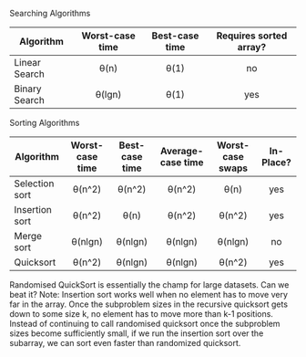 Searching Algorithms

| Algorithm     | Worst-case time   | Best-case  time  | Requires sorted array?|
| ------------- |:-------------:| :-----------:|:--------------:|
| Linear Search | θ(n)          | θ(1)         | no             |
| Binary Search | θ(lgn)        | θ(1)         | yes            |



Sorting Algorithms

| Algorithm     | Worst-case time   | Best-case time   | Average-case time|Worst-case swaps| In-Place?|
| ------------- |:-------------:| :-----------:|:--------------:|:--------------:|:--------------:|
| Selection sort | θ(n^2)          | θ(n^2)         | θ(n^2)|θ(n)|yes           |
| Insertion sort | θ(n^2)        | θ(n)         | θ(n^2)|θ(n^2)|yes            |
|Merge sort | θ(nlgn)          | θ(nlgn)         | θ(nlgn)|θ(nlgn)|no             |
| Quicksort | θ(n^2)        | θ(nlgn)         | θ(nlgn)|θ(n^2)|yes            |

Randomised QuickSort is essentially the champ for large datasets. Can we beat it? 
Note: Insertion sort works well when no element has to move very far in the array. Once the subproblem sizes in the recursive quicksort gets down to some size k, no element has to move more than k-1 positions. Instead of continuing to call randomised quicksort once the subproblem sizes become sufficiently small, if we run the insertion sort over the subarray, we can sort even faster than randomized quicksort.
